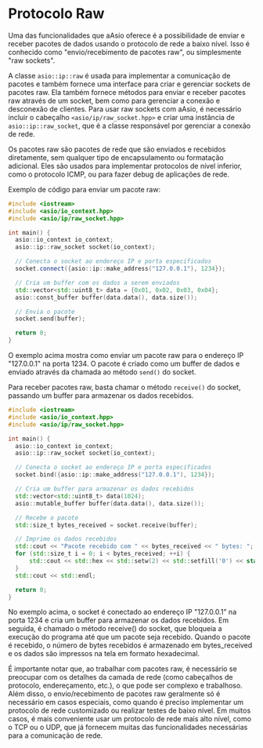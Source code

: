 # Protocolo Raw

Uma das funcionalidades que aAsio oferece é a possibilidade de enviar e receber pacotes de dados usando o protocolo de rede a baixo nível. Isso é conhecido como "envio/recebimento de pacotes raw", ou simplesmente "raw sockets".

A classe `asio::ip::raw` é usada para implementar a comunicação de pacotes e também fornece uma interface para criar e gerenciar sockets de pacotes raw. Ela também fornece métodos para enviar e receber pacotes raw através de um socket, bem como para gerenciar a conexão e desconexão de clientes.
Para usar raw sockets com aAsio, é necessário incluir o cabeçalho `<asio/ip/raw_socket.hpp>` e criar uma instância de `asio::ip::raw_socket`, que é a classe responsável por gerenciar a conexão de rede.

Os pacotes raw são pacotes de rede que são enviados e recebidos diretamente, sem qualquer tipo de encapsulamento ou formatação adicional. Eles são usados para implementar protocolos de nível inferior, como o protocolo ICMP, ou para fazer debug de aplicações de rede.

Exemplo de código para enviar um pacote raw:

```c++
#include <iostream>
#include <asio/io_context.hpp>
#include <asio/ip/raw_socket.hpp>

int main() {
  asio::io_context io_context;
  asio::ip::raw_socket socket(io_context);

  // Conecta o socket ao endereço IP e porta especificados
  socket.connect({asio::ip::make_address("127.0.0.1"), 1234});

  // Cria um buffer com os dados a serem enviados
  std::vector<std::uint8_t> data = {0x01, 0x02, 0x03, 0x04};
  asio::const_buffer buffer(data.data(), data.size());

  // Envia o pacote
  socket.send(buffer);

  return 0;
}
```
O exemplo acima mostra como enviar um pacote raw para o endereço IP "127.0.0.1" na porta 1234. O pacote é criado como um buffer de dados e enviado através da chamada ao método `send()` do socket.

Para receber pacotes raw, basta chamar o método `receive()` do socket, passando um buffer para armazenar os dados recebidos.

```c++
#include <iostream>
#include <asio/io_context.hpp>
#include <asio/ip/raw_socket.hpp>

int main() {
  asio::io_context io_context;
  asio::ip::raw_socket socket(io_context);

  // Conecta o socket ao endereço IP e porta especificados
  socket.bind({asio::ip::make_address("127.0.0.1"), 1234});

  // Cria um buffer para armazenar os dados recebidos
  std::vector<std::uint8_t> data(1024);
  asio::mutable_buffer buffer(data.data(), data.size());

  // Recebe o pacote
  std::size_t bytes_received = socket.receive(buffer);

  // Imprime os dados recebidos
  std::cout << "Pacote recebido com " << bytes_received << " bytes: ";
  for (std::size_t i = 0; i < bytes_received; ++i) {
      std::cout << std::hex << std::setw(2) << std::setfill('0') << static_cast<int>(data[i]) << " ";
  }
  std::cout << std::endl;

  return 0;
}
```
No exemplo acima, o socket é conectado ao endereço IP "127.0.0.1" na porta 1234 e cria um buffer para armazenar os dados recebidos. Em seguida, é chamado o método receive() do socket, que bloqueia a execução do programa até que um pacote seja recebido. Quando o pacote é recebido, o número de bytes recebidos é armazenado em bytes_received e os dados são impressos na tela em formato hexadecimal.

É importante notar que, ao trabalhar com pacotes raw, é necessário se preocupar com os detalhes da camada de rede (como cabeçalhos de protocolo, endereçamento, etc.), o que pode ser complexo e trabalhoso. Além disso, o envio/recebimento de pacotes raw geralmente só é necessário em casos especiais, como quando é preciso implementar um protocolo de rede customizado ou realizar testes de baixo nível. Em muitos casos, é mais conveniente usar um protocolo de rede mais alto nível, como o TCP ou o UDP, que já fornecem muitas das funcionalidades necessárias para a comunicação de rede.